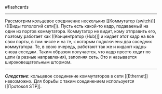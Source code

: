 #flashcards
***
Рассмотрим кольцевое соединение нескольких [[Коммутатор (switch)]] ([[Виды топологий сети]]). Пусть есть какой-то кадр, подаваемый на один из портов коммутатора. Коммутатор не видит, кому отправить его, поэтому работает как [[Концентратор (Hub)]] и кидает этот кадр на все свои порты, в том числе и на те, к которым подключены два соседних коммутатора. Те, в свою очередь, работают так же и кидают кадры снова соседям. Таким образом получается, что кадр просто ходит по цепи (в разные направления), заполняя сеть. Это и называется широковещательным штормом.
***
***Следствие***: кольцевое соединение коммутаторов в сети [[Ethernet]] невозможно.
Для борьбы с таким соединением используется [[Протокол STP]].
<!--SR:!2025-10-23,17,250-->